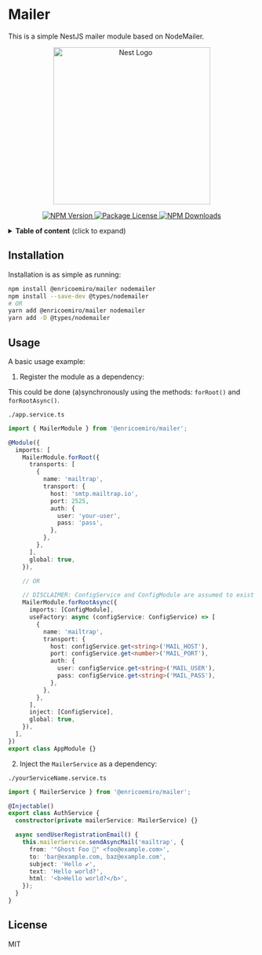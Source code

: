 # Mailer

This is a simple NestJS mailer module based on NodeMailer.

<p align="center">
  <a href="http://nestjs.com/">
    <img src="https://nestjs.com/img/logo_text.svg" width="320" alt="Nest Logo">
  </a>
</p>

<p align="center">
  <a href="https://www.npmjs.com/package/@enricoemiro/mailer">
    <img src="https://img.shields.io/npm/v/@enricoemiro/mailer.svg" alt="NPM Version" />
  </a>

  <a href="https://www.npmjs.com/org/enricoemiro">
    <img src="https://img.shields.io/npm/l/@enricoemiro/mailer.svg" alt="Package License" />
  </a>

  <a href="https://www.npmjs.com/org/enricoemiro">
    <img src="https://img.shields.io/npm/dm/@enricoemiro/mailer" alt="NPM Downloads" />
  </a>
</p>

<details>
  <summary>
    <strong>Table of content</strong> (click to expand)
  </summary>

- [Installation](#installation)
- [Usage](#usage)
- [License](#license)
</details>

## Installation

Installation is as simple as running:

```sh
npm install @enricoemiro/mailer nodemailer
npm install --save-dev @types/nodemailer
# OR
yarn add @enricoemiro/mailer nodemailer
yarn add -D @types/nodemailer
```

## Usage

A basic usage example:

1. Register the module as a dependency:

This could be done (a)synchronously using the methods: `forRoot()` and `forRootAsync()`.

`./app.service.ts`

```ts
import { MailerModule } from '@enricoemiro/mailer';

@Module({
  imports: [
    MailerModule.forRoot({
      transports: [
        {
          name: 'mailtrap',
          transport: {
            host: 'smtp.mailtrap.io',
            port: 2525,
            auth: {
              user: 'your-user',
              pass: 'pass',
            },
          },
        },
      ],
      global: true,
    }),

    // OR

    // DISCLAIMER: ConfigService and ConfigModule are assumed to exist
    MailerModule.forRootAsync({
      imports: [ConfigModule],
      useFactory: async (configService: ConfigService) => [
        {
          name: 'mailtrap',
          transport: {
            host: configService.get<string>('MAIL_HOST'),
            port: configService.get<number>('MAIL_PORT'),
            auth: {
              user: configService.get<string>('MAIL_USER'),
              pass: configService.get<string>('MAIL_PASS'),
            },
          },
        },
      ],
      inject: [ConfigService],
      global: true,
    }),
  ],
})
export class AppModule {}
```

2. Inject the `MailerService` as a dependency:

`./yourServiceName.service.ts`

```ts
import { MailerService } from '@enricoemiro/mailer';

@Injectable()
export class AuthService {
  constructor(private mailerService: MailerService) {}

  async sendUserRegistrationEmail() {
    this.mailerService.sendAsyncMail('mailtrap', {
      from: '"Ghost Foo 👻" <foo@example.com>',
      to: 'bar@example.com, baz@example.com',
      subject: 'Hello ✔',
      text: 'Hello world?',
      html: '<b>Hello world?</b>',
    });
  }
}
```

## License

MIT
